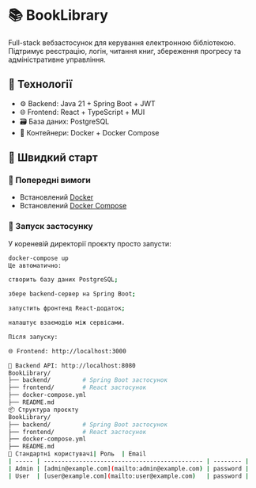 # 📚 BookLibrary

Full-stack вебзастосунок для керування електронною бібліотекою. Підтримує реєстрацію, логін, читання книг, збереження прогресу та адміністративне управління.

## 🧰 Технології

- ⚙️ Backend: Java 21 + Spring Boot + JWT
- 🌐 Frontend: React + TypeScript + MUI
- 🗃️ База даних: PostgreSQL
- 🐳 Контейнери: Docker + Docker Compose

## 🚀 Швидкий старт

### 🔧 Попередні вимоги

- Встановлений [Docker](https://www.docker.com/)
- Встановлений [Docker Compose](https://docs.docker.com/compose/)

### 🏁 Запуск застосунку

У кореневій директорії проєкту просто запусти:

```bash
docker-compose up
Це автоматично:

створить базу даних PostgreSQL;

збере backend-сервер на Spring Boot;

запустить фронтенд React-додаток;

налаштує взаємодію між сервісами.

Після запуску:

🌐 Frontend: http://localhost:3000

🔐 Backend API: http://localhost:8080
BookLibrary/
├── backend/         # Spring Boot застосунок
├── frontend/        # React застосунок
├── docker-compose.yml
├── README.md
📦 Структура проєкту
BookLibrary/
├── backend/         # Spring Boot застосунок
├── frontend/        # React застосунок
├── docker-compose.yml
├── README.md
👤 Стандартні користувачі| Роль  | Email                                         | Пароль   |
| ----- | --------------------------------------------- | -------- |
| Admin | [admin@example.com](mailto:admin@example.com) | password |
| User  | [user@example.com](mailto:user@example.com)   | password |
